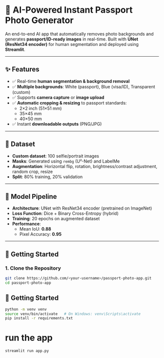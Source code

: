 # 📸 AI-Powered Instant Passport Photo Generator  

An end-to-end AI app that automatically removes photo backgrounds and generates **passport/ID-ready images** in real-time. Built with **UNet (ResNet34 encoder)** for human segmentation and deployed using **Streamlit**.  

---

## ✨ Features  
- ✅ Real-time **human segmentation & background removal**  
- ✅ **Multiple backgrounds**: White (passport), Blue (visa/ID), Transparent (custom)  
- ✅ Supports **camera capture** or **image upload**  
- ✅ **Automatic cropping & resizing** to passport standards:  
  - 2×2 inch (51×51 mm)  
  - 35×45 mm  
  - 40×50 mm  
- ✅ Instant **downloadable outputs** (PNG/JPG)  

---

## 📂 Dataset  
- **Custom dataset**: 100 selfie/portrait images  
- **Masks**: Generated using `rembg` (U²-Net) and LabelMe 
- **Augmentation**: Horizontal flip, rotation, brightness/contrast adjustment, random crop, resize  
- **Split**: 80% training, 20% validation  

---

## 🧠 Model Pipeline  
- **Architecture**: UNet with ResNet34 encoder (pretrained on ImageNet)  
- **Loss Function**: Dice + Binary Cross-Entropy (hybrid)  
- **Training**: 20 epochs on augmented dataset  
- **Performance**:  
  - Mean IoU: **0.88**  
  - Pixel Accuracy: **0.95**  

---

## 🚀 Getting Started  

### 1. Clone the Repository  
```bash
git clone https://github.com/<your-username>/passport-photo-app.git
cd passport-photo-app
```

## 🚀 Getting Started 
```bash
python -m venv venv
source venv/bin/activate   # On Windows: venv\Scripts\activate
pip install -r requirements.txt
```
# run the app 
```bash
streamlit run app.py
```